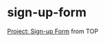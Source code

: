 # sign-up-form
[Project: Sign-up Form](https://www.theodinproject.com/lessons/node-path-intermediate-html-and-css-sign-up-form) from TOP
